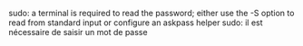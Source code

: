 sudo: a terminal is required to read the password; either use the -S option to read from standard input or configure an askpass helper
sudo: il est nécessaire de saisir un mot de passe

